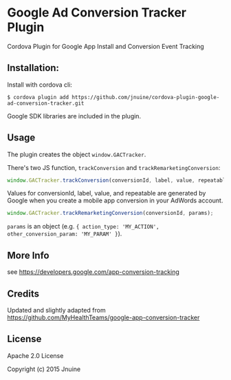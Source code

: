 # Google Ad Conversion Tracker Plugin

Cordova Plugin for Google App Install and Conversion Event Tracking

## Installation:

Install with cordova cli:

```console
$ cordova plugin add https://github.com/jnuine/cordova-plugin-google-ad-conversion-tracker.git
```

Google SDK libraries are included in the plugin.

## Usage

The plugin creates the object `window.GACTracker`.

There's two JS function, `trackConversion` and `trackRemarketingConversion`:

```js
window.GACTracker.trackConversion(conversionId, label, value, repeatable);
```

Values for conversionId, label, value, and repeatable are generated by Google when you create a mobile app conversion in your AdWords account.

```js
window.GACTracker.trackRemarketingConversion(conversionId, params);
```

`params` is an object  (e.g. `{ action_type: 'MY_ACTION', other_conversion_param: 'MY_PARAM' }`).

## More Info

see https://developers.google.com/app-conversion-tracking

## Credits

Updated and slightly adapted from https://github.com/MyHealthTeams/google-app-conversion-tracker

## License ##

Apache 2.0 License

Copyright (c) 2015 Jnuine
